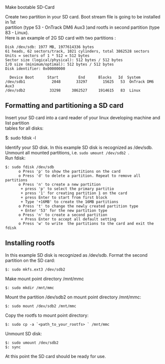 Make bootable SD-Card  

Create two partition in your SD card. Boot stream file is going to be installed in 1st  
partition (type 53 - OnTrack DM6 Aux3 )and rootfs in second partition (type 83 - Linux).  
Here is an example of 2G SD card with two partitions :  

 ```
Disk /dev/sdb: 1977 MB, 1977614336 bytes  
61 heads, 62 sectors/track, 1021 cylinders, total 3862528 sectors  
Units = sectors of 1 * 512 = 512 bytes  
Sector size (logical/physical): 512 bytes / 512 bytes  
I/O size (minimum/optimal): 512 bytes / 512 bytes  
Disk identifier: 0x00000000  

   Device Boot      Start         End      Blocks   Id  System  
/dev/sdb1            2048       33297       15625   53  OnTrack DM6 Aux3  
/dev/sdb2           33298     3862527     1914615   83  Linux  
```
Formatting and partitioning a SD card  
---
Insert your SD card into a card reader of your linux developing machine and list partition  
tables for all disks:  

$: sudo fdisk -l  

Identify your SD disk. In this example SD disk is recognized as /dev/sdb.  
Unmount all mounted partitions, i.e. `sudo umount /dev/sdb2 `.  
Run fdisk:  
```
$: sudo fdisk /dev/sdb  
      o Press 'p' to show the partitions on the card  
      o Press 'd' to delete a partition. Repeat to remove all partitions  
      o Press 'n' to create a new partition  
       + press 'p' to select the primary partitio  
       + press '1' for creating partition 1 on the card  
       + press Enter to start from first block  
       + Type '+16MB' to create the 16MB partitions  
      o Press 't' to change the newly created partition type  
       + Enter '53' for the new partition type  
      o Press 'n' to create a second partition  
       + Press Enter to accept all default setting  
      o Press 'w' to write  the partitions to the card and exit the fdisk  
```

Installing rootfs  
---
In this example SD disk is recognized as /dev/sdb. Format the second partition on the SD card:  
```
$: sudo mkfs.ext3 /dev/sdb2  
```
Make mount point directory /mnt/mmc  
```
$: sudo mkdir /mnt/mmc  
```
Mount the partition /dev/sdb2  on mount point directory /mnt/mmc:  
```
$: sudo mount /dev/sdb2 /mnt/mmc  
```
Copy the rootfs to  mount point directory:  
```
$: sudo cp -a `<path_to_your_rootfs> ` /mnt/mmc  
```
Unmount SD disk:  
```
$: sudo umount /dev/sdb2  
$: sync  
```
At this point the SD card should be ready for use.  
